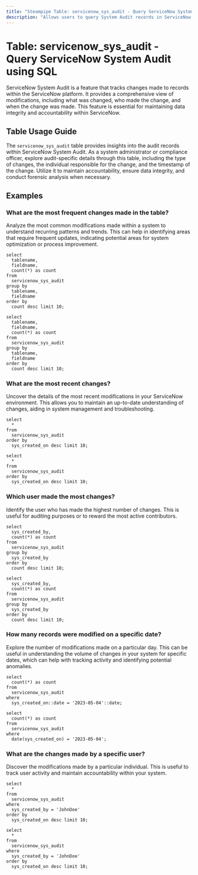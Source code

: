 ```yaml
---
title: "Steampipe Table: servicenow_sys_audit - Query ServiceNow System Audit using SQL"
description: "Allows users to query System Audit records in ServiceNow, providing a comprehensive view of changes made to any record."
---
```


# Table: servicenow_sys_audit - Query ServiceNow System Audit using SQL

ServiceNow System Audit is a feature that tracks changes made to records within the ServiceNow platform. It provides a comprehensive view of modifications, including what was changed, who made the change, and when the change was made. This feature is essential for maintaining data integrity and accountability within ServiceNow.

## Table Usage Guide

The `servicenow_sys_audit` table provides insights into the audit records within ServiceNow System Audit. As a system administrator or compliance officer, explore audit-specific details through this table, including the type of changes, the individual responsible for the change, and the timestamp of the change. Utilize it to maintain accountability, ensure data integrity, and conduct forensic analysis when necessary.

## Examples

### What are the most frequent changes made in the table?
Analyze the most common modifications made within a system to understand recurring patterns and trends. This can help in identifying areas that require frequent updates, indicating potential areas for system optimization or process improvement.

```sql+postgres
select
  tablename,
  fieldname,
  count(*) as count 
from
  servicenow_sys_audit 
group by
  tablename,
  fieldname 
order by
  count desc limit 10;
```

```sql+sqlite
select
  tablename,
  fieldname,
  count(*) as count 
from
  servicenow_sys_audit 
group by
  tablename,
  fieldname 
order by
  count desc limit 10;
```

### What are the most recent changes?
Uncover the details of the most recent modifications in your ServiceNow environment. This allows you to maintain an up-to-date understanding of changes, aiding in system management and troubleshooting.

```sql+postgres
select
  * 
from
  servicenow_sys_audit 
order by
  sys_created_on desc limit 10;
```

```sql+sqlite
select
  * 
from
  servicenow_sys_audit 
order by
  sys_created_on desc limit 10;
```

### Which user made the most changes?
Identify the user who has made the highest number of changes. This is useful for auditing purposes or to reward the most active contributors.

```sql+postgres
select
  sys_created_by,
  count(*) as count 
from
  servicenow_sys_audit 
group by
  sys_created_by 
order by
  count desc limit 10;
```

```sql+sqlite
select
  sys_created_by,
  count(*) as count 
from
  servicenow_sys_audit 
group by
  sys_created_by 
order by
  count desc limit 10;
```

### How many records were modified on a specific date?
Explore the number of modifications made on a particular day. This can be useful in understanding the volume of changes in your system for specific dates, which can help with tracking activity and identifying potential anomalies.

```sql+postgres
select
  count(*) as count 
from
  servicenow_sys_audit 
where
  sys_created_on::date = '2023-05-04'::date;
```

```sql+sqlite
select
  count(*) as count 
from
  servicenow_sys_audit 
where
  date(sys_created_on) = '2023-05-04';
```

### What are the changes made by a specific user?
Discover the modifications made by a particular individual. This is useful to track user activity and maintain accountability within your system.

```sql+postgres
select
  * 
from
  servicenow_sys_audit 
where
  sys_created_by = 'JohnDoe' 
order by
  sys_created_on desc limit 10;
```

```sql+sqlite
select
  * 
from
  servicenow_sys_audit 
where
  sys_created_by = 'JohnDoe' 
order by
  sys_created_on desc limit 10;
```